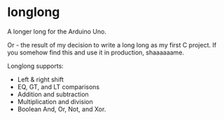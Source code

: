 # longlong
A longer long for the Arduino Uno.

Or - the result of my decision to write a long long as my first C project. If you somehow find this and use it in production, shaaaaaame.

Longlong supports:
 * Left & right shift
 * EQ, GT, and LT comparisons
 * Addition and subtraction
 * Multiplication and division
 * Boolean And, Or, Not, and Xor.
